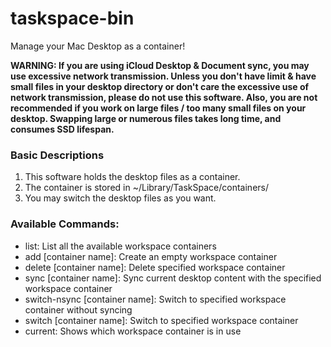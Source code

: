 # taskspace-bin
 Manage your Mac Desktop as a container!



**WARNING: If you are using iCloud Desktop & Document sync, you may use excessive network transmission. Unless you don't have limit & have small files in your desktop directory or don't care the excessive use of network transmission, please do not use this software. Also, you are not recommended if you work on large files / too many small files on your desktop. Swapping large or numerous files takes long time, and consumes SSD lifespan.**



### Basic Descriptions

1. This software holds the desktop files as a container.
2. The container is stored in ~/Library/TaskSpace/containers/
3. You may switch the desktop files as you want.



### Available Commands:

- list: List all the available workspace containers
- add [container name]: Create an empty workspace container
- delete [container name]: Delete specified workspace container
- sync [container name]: Sync current desktop content with the specified workspace container
- switch-nsync [container name]: Switch to specified workspace container without syncing
- switch [container name]: Switch to specified workspace container
- current: Shows which workspace container is in use
